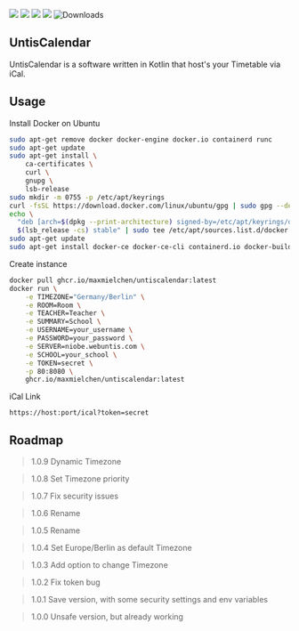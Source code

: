 ![](https://img.shields.io/github/license/maxmielchen/UntisCalendar?style=flat-square)
![](https://img.shields.io/github/repo-size/maxmielchen/UntisCalendar?style=flat-square)
![](https://img.shields.io/github/actions/workflow/status/maxmielchen/UntisCalendar/docker-image.yml?style=flat-square)
![](https://img.shields.io/github/actions/workflow/status/maxmielchen/UntisCalendar/docker-publish.yml?label=publish&style=flat-square)
![Downloads](https://img.shields.io/github/downloads/maxmielchen/UntisCalendar/total?style=flat-square)

## UntisCalendar
UntisCalendar is a software written in Kotlin that host's your Timetable via iCal.

## Usage

Install Docker on Ubuntu
```Bash
sudo apt-get remove docker docker-engine docker.io containerd runc
sudo apt-get update
sudo apt-get install \
    ca-certificates \
    curl \
    gnupg \
    lsb-release
sudo mkdir -m 0755 -p /etc/apt/keyrings
curl -fsSL https://download.docker.com/linux/ubuntu/gpg | sudo gpg --dearmor -o /etc/apt/keyrings/docker.gpg
echo \
  "deb [arch=$(dpkg --print-architecture) signed-by=/etc/apt/keyrings/docker.gpg] https://download.docker.com/linux/ubuntu \
  $(lsb_release -cs) stable" | sudo tee /etc/apt/sources.list.d/docker.list > /dev/null
sudo apt-get update
sudo apt-get install docker-ce docker-ce-cli containerd.io docker-buildx-plugin docker-compose-plugin
```



Create instance
```Bash
docker pull ghcr.io/maxmielchen/untiscalendar:latest
docker run \
    -e TIMEZONE="Germany/Berlin" \
    -e ROOM=Room \
    -e TEACHER=Teacher \
    -e SUMMARY=School \
    -e USERNAME=your_username \
    -e PASSWORD=your_password \
    -e SERVER=niobe.webuntis.com \
    -e SCHOOL=your_school \
    -e TOKEN=secret \
    -p 80:8080 \
    ghcr.io/maxmielchen/untiscalendar:latest
```

iCal Link
```http
https://host:port/ical?token=secret
```

## Roadmap
> 1.0.9 Dynamic Timezone

> 1.0.8 Set Timezone priority

> 1.0.7 Fix security issues

> 1.0.6 Rename

> 1.0.5 Rename

> 1.0.4 Set Europe/Berlin as default Timezone

> 1.0.3 Add option to change Timezone

> 1.0.2 Fix token bug

> 1.0.1 Save version, with some security settings and env variables

> 1.0.0 Unsafe version, but already working

